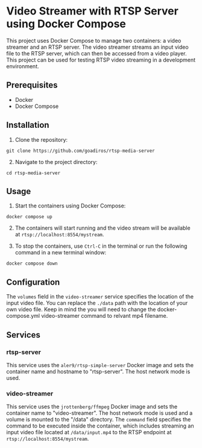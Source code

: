 # Video Streamer with RTSP Server using Docker Compose

This project uses Docker Compose to manage two containers: a video streamer and an RTSP server. The video streamer streams an input video file to the RTSP server, which can then be accessed from a video player. This project can be used for testing RTSP video streaming in a development environment.

## Prerequisites

- Docker
- Docker Compose

## Installation

1. Clone the repository:
```
git clone https://github.com/goadiros/rtsp-media-server
```
2. Navigate to the project directory:
```
cd rtsp-media-server
```

## Usage

1. Start the containers using Docker Compose:
```
docker compose up
```

2. The containers will start running and the video stream will be available at `rtsp://localhost:8554/mystream`.

3. To stop the containers, use `Ctrl-C` in the terminal or run the following command in a new terminal window:
```
docker compose down
```

## Configuration

The `volumes` field in the `video-streamer` service specifies the location of the input video file. 
You can replace the `./data` path with the location of your own video file.
Keep in mind the you will need to change the docker-compose.yml video-streamer command to relvant mp4 filename.
## Services

### rtsp-server

This service uses the `aler9/rtsp-simple-server` Docker image and sets the container name and hostname to "rtsp-server". The host network mode is used.

### video-streamer

This service uses the `jrottenberg/ffmpeg` Docker image and sets the container name to "video-streamer". The host network mode is used and a volume is mounted to the "/data" directory. The `command` field specifies the command to be executed inside the container, which includes streaming an input video file located at `/data/input.mp4` to the RTSP endpoint at `rtsp://localhost:8554/mystream`.


